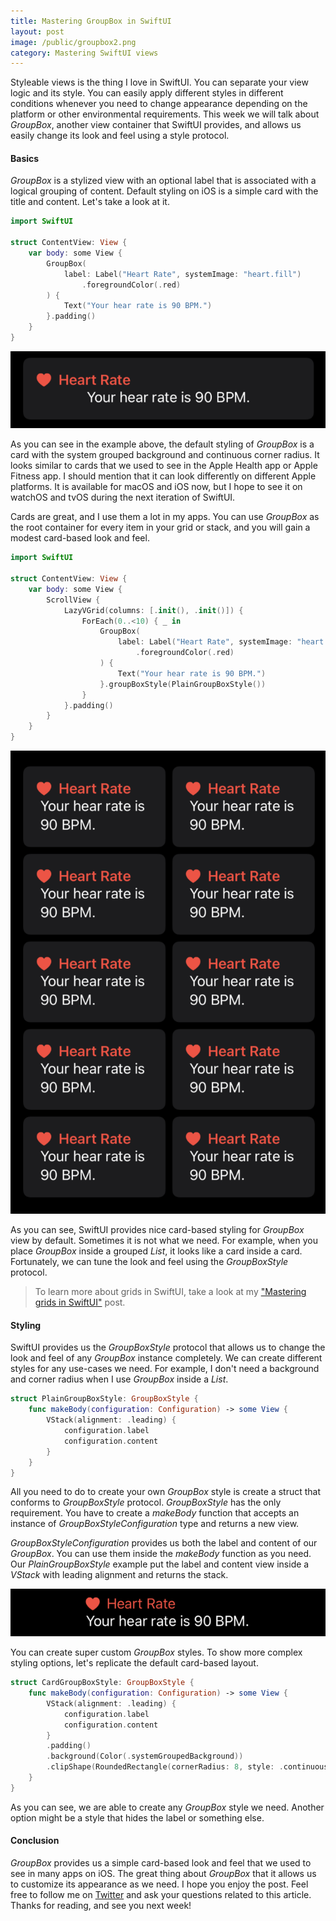 ```yaml
---
title: Mastering GroupBox in SwiftUI
layout: post
image: /public/groupbox2.png
category: Mastering SwiftUI views
---
```


Styleable views is the thing I love in SwiftUI. You can separate your view logic and its style. You can easily apply different styles in different conditions whenever you need to change appearance depending on the platform or other environmental requirements. This week we will talk about *GroupBox*, another view container that SwiftUI provides, and allows us easily change its look and feel using a style protocol. 

#### Basics
*GroupBox* is a stylized view with an optional label that is associated with a logical grouping of content. Default styling on iOS is a simple card with the title and content. Let's take a look at it.

```swift
import SwiftUI

struct ContentView: View {
    var body: some View {
        GroupBox(
            label: Label("Heart Rate", systemImage: "heart.fill")
                .foregroundColor(.red)
        ) {
            Text("Your hear rate is 90 BPM.")
        }.padding()
    }
}
```

![group-box](/public/groupbox1.png)

As you can see in the example above, the default styling of *GroupBox* is a card with the system grouped background and continuous corner radius. It looks similar to cards that we used to see in the Apple Health app or Apple Fitness app. I should mention that it can look differently on different Apple platforms. It is available for macOS and iOS now, but I hope to see it on watchOS and tvOS during the next iteration of SwiftUI.

Cards are great, and I use them a lot in my apps. You can use *GroupBox* as the root container for every item in your grid or stack, and you will gain a modest card-based look and feel.

```swift
import SwiftUI

struct ContentView: View {
    var body: some View {
        ScrollView {
            LazyVGrid(columns: [.init(), .init()]) {
                ForEach(0..<10) { _ in
                    GroupBox(
                        label: Label("Heart Rate", systemImage: "heart.fill")
                            .foregroundColor(.red)
                    ) {
                        Text("Your hear rate is 90 BPM.")
                    }.groupBoxStyle(PlainGroupBoxStyle())
                }
            }.padding()
        }
    }
}
```

![group-box](/public/groupbox2.png)

As you can see, SwiftUI provides nice card-based styling for *GroupBox* view by default. Sometimes it is not what we need. For example, when you place *GroupBox* inside a grouped *List*, it looks like a card inside a card. Fortunately, we can tune the look and feel using the *GroupBoxStyle* protocol.

> To learn more about grids in SwiftUI, take a look at my ["Mastering grids in SwiftUI"](/2020/07/08/mastering-grids-in-swiftui/) post.

#### Styling
SwiftUI provides us the *GroupBoxStyle* protocol that allows us to change the look and feel of any *GroupBox* instance completely. We can create different styles for any use-cases we need. For example, I don't need a background and corner radius when I use *GroupBox* inside a *List*.

```swift
struct PlainGroupBoxStyle: GroupBoxStyle {
    func makeBody(configuration: Configuration) -> some View {
        VStack(alignment: .leading) {
            configuration.label
            configuration.content
        }
    }
}
```

All you need to do to create your own *GroupBox* style is create a struct that conforms to *GroupBoxStyle* protocol. *GroupBoxStyle* has the only requirement. You have to create a *makeBody* function that accepts an instance of *GroupBoxStyleConfiguration* type and returns a new view. 

*GroupBoxStyleConfiguration* provides us both the label and content of our *GroupBox*. You can use them inside the *makeBody* function as you need. Our *PlainGroupBoxStyle* example put the label and content view inside a *VStack* with leading alignment and returns the stack.

![group-box](/public/groupbox3.png)

You can create super custom *GroupBox* styles. To show more complex styling options, let's replicate the default card-based layout.

```swift
struct CardGroupBoxStyle: GroupBoxStyle {
    func makeBody(configuration: Configuration) -> some View {
        VStack(alignment: .leading) {
            configuration.label
            configuration.content
        }
        .padding()
        .background(Color(.systemGroupedBackground))
        .clipShape(RoundedRectangle(cornerRadius: 8, style: .continuous))
    }
}
```

As you can see, we are able to create any *GroupBox* style we need. Another option might be a style that hides the label or something else. 

#### Conclusion
*GroupBox* provides us a simple card-based look and feel that we used to see in many apps on iOS. The great thing about *GroupBox* that it allows us to customize its appearance as we need. I hope you enjoy the post. Feel free to follow me on [Twitter](https://twitter.com/mecid) and ask your questions related to this article. Thanks for reading, and see you next week!